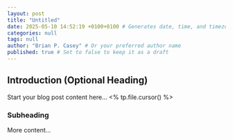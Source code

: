 ```yaml
---
layout: post
title: "Untitled"
date: 2025-05-10 14:52:19 +0100+0100 # Generates date, time, and timezone offset (e.g., +01:00)
categories: null
tags: null
author: "Brian P. Casey" # Or your preferred author name
published: true # Set to false to keep it as a draft
---
```


## Introduction (Optional Heading)

Start your blog post content here...
<% tp.file.cursor() %>


### Subheading

More content...
